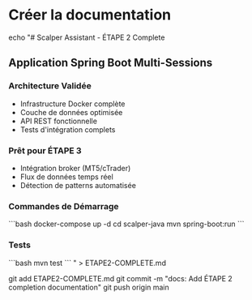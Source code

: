 # Créer la documentation
echo "# Scalper Assistant - ÉTAPE 2 Complete

## Application Spring Boot Multi-Sessions

### Architecture Validée
- Infrastructure Docker complète
- Couche de données optimisée
- API REST fonctionnelle
- Tests d'intégration complets

### Prêt pour ÉTAPE 3
- Intégration broker (MT5/cTrader)
- Flux de données temps réel
- Détection de patterns automatisée

### Commandes de Démarrage
\`\`\`bash
docker-compose up -d
cd scalper-java
mvn spring-boot:run
\`\`\`

### Tests
\`\`\`bash
mvn test
\`\`\`
" > ETAPE2-COMPLETE.md

git add ETAPE2-COMPLETE.md
git commit -m "docs: Add ÉTAPE 2 completion documentation"
git push origin main